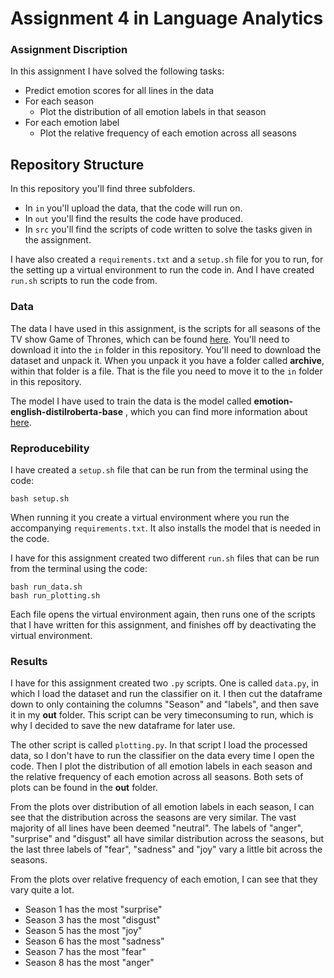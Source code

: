 # Assignment 4 in Language Analytics

### Assignment Discription
In this assignment I have solved the following tasks:
- Predict emotion scores for all lines in the data
- For each season
    - Plot the distribution of all emotion labels in that season
- For each emotion label
    - Plot the relative frequency of each emotion across all seasons

## Repository Structure
In this repository you'll find three subfolders.
- In ```in``` you'll upload the data, that the code will run on.
- In ```out``` you'll find the results the code have produced.
- In ```src``` you'll find the scripts of code written to solve the tasks given in the assignment.

I have also created a ```requirements.txt``` and a ```setup.sh``` file for you to run, for the setting up a virtual environment to run the code in. And I  have created ```run.sh``` scripts to run the code from.

### Data
The data I have used in this assignment, is the scripts for all seasons of the TV show Game of Thrones, which can be found [here](https://www.kaggle.com/datasets/albenft/game-of-thrones-script-all-seasons).  You'll need to download it into the ```in``` folder in this repository. You'll need to download the dataset and unpack it. When you unpack it you have a folder called **archive**, within that folder is a file. That is the file you need to move it to the ```in``` folder in this repository.

The model I have used to train the data is the model called **emotion-english-distilroberta-base** , which you can find more information about [here](https://huggingface.co/j-hartmann/emotion-english-distilroberta-base).

### Reproducebility 
I have created a ```setup.sh``` file that can be run from the terminal using the code: 
```
bash setup.sh
``` 
When running it you create a virtual environment where you run the accompanying ```requirements.txt```. It also installs the model that is needed in the code.

I have for this assignment created two different ```run.sh``` files that can be run from the terminal using the code:
```
bash run_data.sh
bash run_plotting.sh
```
Each file opens the virtual environment again, then runs one of the scripts that I have written for this assignment, and finishes off by deactivating the virtual environment. 

### Results
I have for this assignment created two ```.py``` scripts. One is called ```data.py```, in which I load the dataset and run the classifier on it. I then cut the dataframe down to only containing the columns "Season" and "labels", and then save it in my **out** folder. This script can be very timeconsuming to run, which is why I decided to save the new dataframe for later use.

The other script is called ```plotting.py```. In that script I load the processed data, so I don't have to run the classifier on the data every time I open the code. Then I plot the distribution of all emotion labels in each season and the relative frequency of each emotion across all seasons. Both sets of plots can be found in the **out** folder.

From the plots over distribution of all emotion labels in each season, I can see that the distribution across the seasons are very similar. The vast majority of all lines have been deemed "neutral". The labels of "anger", "surprise" and "disgust" all have similar distribution across the seasons, but the last three labels of "fear", "sadness" and "joy" vary a little bit across the seasons.

From the plots over relative frequency of each emotion, I can see that they vary quite a lot. 
- Season 1 has the most "surprise"
- Season 3 has the most "disgust"
- Season 5 has the most "joy"
- Season 6 has the most "sadness"
- Season 7 has the most "fear"
- Season 8 has the most "anger" 
